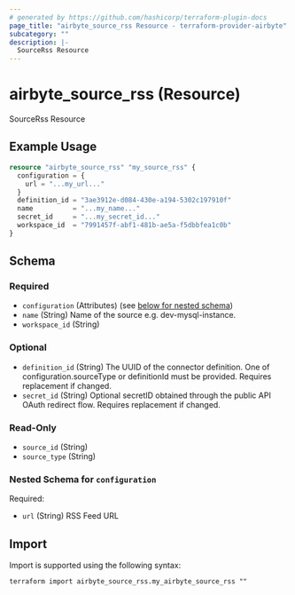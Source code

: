 ```yaml
---
# generated by https://github.com/hashicorp/terraform-plugin-docs
page_title: "airbyte_source_rss Resource - terraform-provider-airbyte"
subcategory: ""
description: |-
  SourceRss Resource
---
```


# airbyte_source_rss (Resource)

SourceRss Resource

## Example Usage

```terraform
resource "airbyte_source_rss" "my_source_rss" {
  configuration = {
    url = "...my_url..."
  }
  definition_id = "3ae3912e-d084-430e-a194-5302c197910f"
  name          = "...my_name..."
  secret_id     = "...my_secret_id..."
  workspace_id  = "7991457f-abf1-481b-ae5a-f5dbbfea1c0b"
}
```

<!-- schema generated by tfplugindocs -->
## Schema

### Required

- `configuration` (Attributes) (see [below for nested schema](#nestedatt--configuration))
- `name` (String) Name of the source e.g. dev-mysql-instance.
- `workspace_id` (String)

### Optional

- `definition_id` (String) The UUID of the connector definition. One of configuration.sourceType or definitionId must be provided. Requires replacement if changed.
- `secret_id` (String) Optional secretID obtained through the public API OAuth redirect flow. Requires replacement if changed.

### Read-Only

- `source_id` (String)
- `source_type` (String)

<a id="nestedatt--configuration"></a>
### Nested Schema for `configuration`

Required:

- `url` (String) RSS Feed URL

## Import

Import is supported using the following syntax:

```shell
terraform import airbyte_source_rss.my_airbyte_source_rss ""
```
